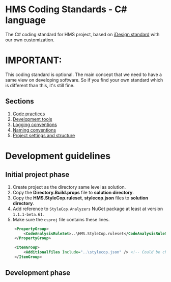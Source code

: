 # HMS Coding Standards - C# language
The C# coding standard for HMS project, based on [iDesign standard](http://www.idesign.net/) with our own customization.

# IMPORTANT:
This coding standard is optional. The main concept that we need to have a same view on developing software. So if you find your own standard which is different than this, it's still fine.

## Sections
1. [Code practices](https://github.com/CloudHMS/HMS.Sample.CodingStandard/tree/master/C%23/Coding%20practices)
2. [Development tools](https://github.com/CloudHMS/HMS.Sample.CodingStandard/tree/master/C%23/Development%20tools)
3. [Logging conventions](https://github.com/CloudHMS/HMS.Sample.CodingStandard/tree/master/C%23/Logging%20conventions)
4. [Naming conventions](https://github.com/CloudHMS/HMS.Sample.CodingStandard/tree/master/C%23/Naming%20conventions)
5. [Project settings and structure](https://github.com/CloudHMS/HMS.Sample.CodingStandard/tree/master/C%23/Project%20settings%20and%20structure)

# Development guidelines
## Initial project phase
1. Create project as the directory same level as solution.
2. Copy the **Directory.Build.props** file to **solution directory**.
3. Copy the **HMS.StyleCop.ruleset**, **stylecop.json** files to **solution directory**.
4. Add reference to `StyleCop.Analyzers` NuGet package at least at version `1.1.1-beta.61`.
5. Make sure the `csproj` file contains these lines.
```xml
    <PropertyGroup>
        <CodeAnalysisRuleSet>..\HMS.StyleCop.ruleset</CodeAnalysisRuleSet> <!-- Could be changed depends on the location from the project to solution -->
    </PropertyGroup>

    <ItemGroup>
        <AdditionalFiles Include="..\stylecop.json" /> <!-- Could be changed depends on the location from the project to solution -->
    </ItemGroup>
```
## Development phase

